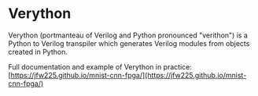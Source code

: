 # Verython
Verython (portmanteau of Verilog and Python pronounced "verithon") is a Python to Verilog transpiler which generates Verilog modules from objects created in Python. 

Full documentation and example of Verython in practice: [https://jfw225.github.io/mnist-cnn-fpga/](https://jfw225.github.io/mnist-cnn-fpga/)
